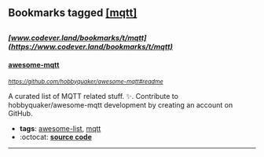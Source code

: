 ## Bookmarks tagged [[mqtt]](https://www.codever.land/search?q=[mqtt])

_<sup><sup>[www.codever.land/bookmarks/t/mqtt](https://www.codever.land/bookmarks/t/mqtt)</sup></sup>_
---
#### [awesome-mqtt](https://github.com/hobbyquaker/awesome-mqtt#readme)
_<sup>https://github.com/hobbyquaker/awesome-mqtt#readme</sup>_

A curated list of MQTT related stuff. :sparkles:. Contribute to hobbyquaker/awesome-mqtt development by creating an account on GitHub.
* **tags**: [awesome-list](../tagged/awesome-list.md), [mqtt](../tagged/mqtt.md)
* :octocat: **[source code](https://github.com/hobbyquaker/awesome-mqtt#readme)**
---
